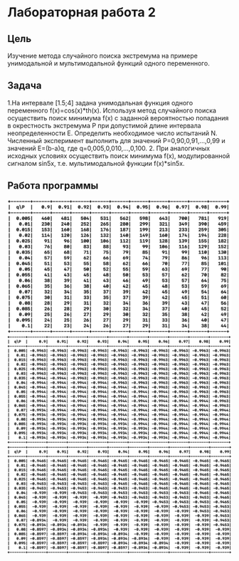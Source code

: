 # Лабораторная работа 2

## Цель
Изучение метода случайного поиска экстремума на примере унимодальной и мультимодальной функций одного переменного.

## Задача
1.На интервале [1.5;4] задана унимодальная функция одного переменного f(x)=cos(x)*th(x). Используя метод случайного поиска осуществить поиск минимума f(x) с заданной вероятностью попадания в окрестность экстремума P при допустимой длине интервала неопределенности E. Определить необходимое число испытаний N. Численный эксперимент выполнить для значений P=0,90,0,91,…,0,99 и значений E=(b-a)q, где q=0,005,0,010,…,0,100.
2. При аналогичных исходных условиях осуществить поиск минимума f(x), модулированной сигналом sin5x, т.е. мультимодальной функции f(x)*sin5x.


## Работа программы
![Зависимость N от P и q.](https://github.com/callmemiya/Tsisa_2/blob/master/N%20от%20q%20и%20P.png)
![Результаты поиска экстремума f(x) в зависимости от P и q.](https://github.com/callmemiya/Tsisa_2/blob/master/f(x)%20от%20P%20и%20q.png)
![Результаты поиска экстремума f(x)*sin5x в зависимости от P и q.](https://github.com/callmemiya/Tsisa_2/blob/master/f(x)*sin5x%20от%20P%20и%20q.png)
